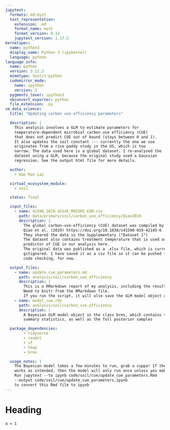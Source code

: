 ```yaml
---
jupytext:
  formats: md:myst
  text_representation:
    extension: .md
    format_name: myst
    format_version: 0.13
    jupytext_version: 1.17.2
kernelspec:
  name: python3
  display_name: Python 3 (ipykernel)
  language: python
language_info:
  name: python
  version: 3.12.3
  mimetype: text/x-python
  codemirror_mode:
    name: ipython
    version: 3
  pygments_lexer: ipython3
  nbconvert_exporter: python
  file_extension: .py
ve_data_science:
  title: "Updating carbon use efficiency parameters"

  description: |
    This analysis involves a GLM to estimate parameters for
    temperature-dependent microbial carbon use efficiency (CUE)
    that does not predict CUE out of bound (stays between 0 and 1).
    It also updates the soil constant --- currently the one we use
    originates from a rice paddy study in the US, which is too
    narrow. The data used here is a global dataset. I re-analysed the
    dataset using a GLM, because the original study used a Gaussian
    regression. See the output html file for more details.

  author:
    - Hao Ran Lai

  virtual_ecosystem_module:
    - soil

  status: final

  input_files:
    - name: 41598_2019_42145_MOESM2_ESM.csv
      path: data/primary/soil/carbon_use_efficiency/Qiao2019
      description: |
        The global carbon-use-efficiency (CUE) dataset was compiled by
        Qiao et al. (2019) https://doi.org/10.1038/s41598-019-42145-6
        They shared the data in the Supplementary ("Dataset 1")
        The dataset also contains treatment temperature that is used as a
        predictor of CUE in our analysis here.
        The original data was published as a .xlsx file, which is currently
        gitignored. I have saved it as a csv file so it can be pushed for
        code checking, for now.

  output_files:
    - name: update_cue_parameters.md
      path: analysis/soil/carbon_use_efficiency
      description: |
        This is a RMarkdown report of my analysis, including the results.
        Need to knitr from the RMarkdown file.
        If you run the script, it will also save the GLM model object as follows.
    - name: model_cue.rds
      path: analysis/soil/carbon_use_efficiency
      description: |
        A Bayesian GLM model object in the class brms, which contains the
        summary statistics, as well as the full posterior samples

  package_dependencies:
        - tidyverse
        - readxl
        - sf
        - tmap
        - brms

  usage_notes: |
    The Bayesian model takes a few minutes to run, grab a cuppa! If the setup
    works as intended, then the model will only run once unless you make changes.
    Run jupytext --to ipynb code/soil/cue/update_cue_parameters.Rmd
    --output code/soil/cue/update_cue_parameters.ipynb
    to convert this Rmd file to ipynb
---
```


<!-- Markdownlint _insists_ that there are multiple top level headings -->
<!-- markdownlint-disable-next-line MD025 -->
# Heading

```{code-cell} ipython3
a = 1
```
